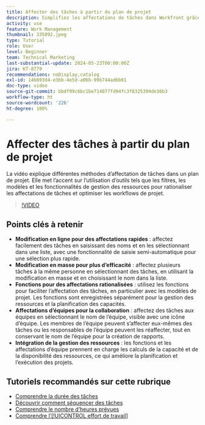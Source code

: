 ```yaml
---
title: Affecter des tâches à partir du plan de projet
description: Simplifiez les affectations de tâches dans Workfront grâce à la modification en ligne, la modification en masse, les fonctions pour la gestion des ressources, les affectations d’équipe pour la collaboration et les calculs de capacité des ressources pour une planification de projet efficace.
activity: use
feature: Work Management
thumbnail: 335092.jpeg
type: Tutorial
role: User
level: Beginner
team: Technical Marketing
last-substantial-update: 2024-05-23T00:00:00Z
jira: KT-8779
recommendations: noDisplay,catalog
exl-id: 14b893d4-e3bb-4e5d-a06b-99b744ad6b61
doc-type: video
source-git-commit: bbdf99c6bc1be714077fd94fc3f8325394de36b3
workflow-type: ht
source-wordcount: '226'
ht-degree: 100%

---
```


# Affecter des tâches à partir du plan de projet

La vidéo explique différentes méthodes d’affectation de tâches dans un plan de projet. Elle met l’accent sur l’utilisation d’outils tels que les filtres, les modèles et les fonctionnalités de gestion des ressources pour rationaliser les affectations de tâches et optimiser les workflows de projet.


>[!VIDEO](https://video.tv.adobe.com/v/335092/?quality=12&learn=on&enablevpops=1)

## Points clés à retenir

* **Modification en ligne pour des affectations rapides** : affectez facilement des tâches en saisissant des noms et en les sélectionnant dans une liste, avec une fonctionnalité de saisie semi-automatique pour une sélection plus rapide.
* **Modification en masse pour plus d’efficacité** : affectez plusieurs tâches à la même personne en sélectionnant des tâches, en utilisant la modification en masse et en choisissant le nom dans la liste.
* **Fonctions pour des affectations rationalisées** : utilisez les fonctions pour faciliter l’affectation des tâches, en particulier avec les modèles de projet. Les fonctions sont enregistrées séparément pour la gestion des ressources et la planification des capacités.
* **Affectations d’équipes pour la collaboration** : affectez des tâches aux équipes en sélectionnant le nom de l’équipe, visible avec une icône d’équipe. Les membres de l’équipe peuvent s’affecter eux-mêmes des tâches ou les responsables de l’équipe peuvent les réaffecter, tout en conservant le nom de l’équipe pour la création de rapports.
* **Intégration de la gestion des ressources** : les fonctions et les affectations d’équipe prennent en charge les calculs de la capacité et de la disponibilité des ressources, ce qui améliore la planification et l’exécution des projets.


## Tutoriels recommandés sur cette rubrique

* [Comprendre la durée des tâches](/help/manage-work/tasks/understand-task-durations.md)
* [Découvrir comment séquencer des tâches](/help/manage-work/tasks/learn-to-sequence-tasks.md)
* [Comprendre le nombre d’heures prévues](/help/manage-work/tasks/understand-planned-hours.md)
* [Comprendre l’[!UICONTROL effort de travail]](/help/manage-work/tasks/understand-work-effort.md)


